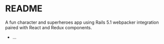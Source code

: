 # README

A fun character and superheroes app using Rails 5.1 webpacker integration paired with React and Redux components.



* ...
